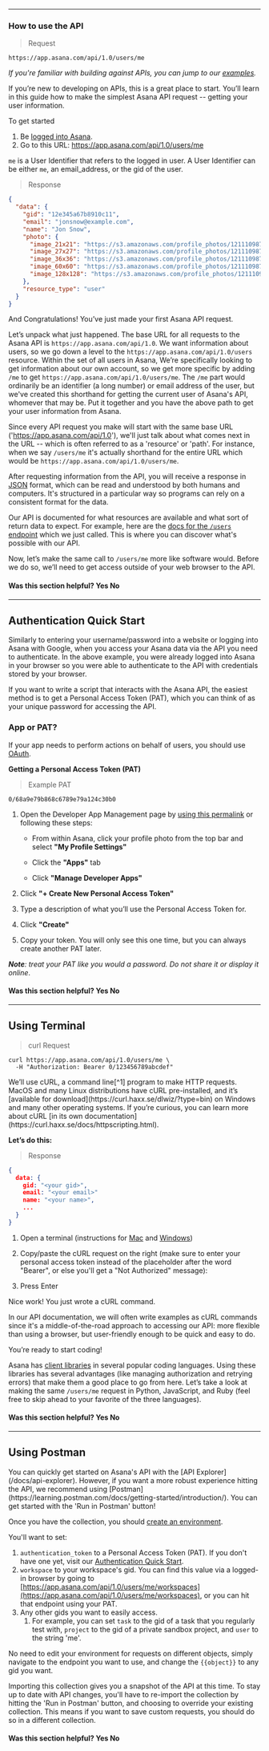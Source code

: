 <hr class="full-line">
<section class="full-section">
<section>

# How to use the API

> Request

```
https://app.asana.com/api/1.0/users/me
```

_If you're familiar with building against APIs, you can jump to our [examples](/docs/examples)._

<span class="description">
If you’re new to developing on APIs, this is a great place to start.  You’ll learn in this guide how to make the simplest Asana API request -- getting your user information. 
</span>

To get started

1. Be [logged into Asana](https://app.asana.com).
2. Go to this URL: <a href="https://app.asana.com/api/1.0/users/me?opt_pretty&opt_client_name=hello_world_browser" target="_blank">https://app.asana.com/api/1.0/users/me</a>

`me` is a User Identifier that refers to the logged in user. A User Identifier can be either `me`, an email_address, or the gid of the user.

> Response

```json
{
  "data": {
    "gid": "12e345a67b8910c11",
    "email": "jonsnow@example.com",
    "name": "Jon Snow",
    "photo": {
      "image_21x21": "https://s3.amazonaws.com/profile_photos/121110987654321.hJGlskahcKA5hdslf4FS_21x21.png",
      "image_27x27": "https://s3.amazonaws.com/profile_photos/121110987654321.hJGlskahcKA5hdslf4FS_27x27.png",
      "image_36x36": "https://s3.amazonaws.com/profile_photos/121110987654321.hJGlskahcKA5hdslf4FS_36x36.png",
      "image_60x60": "https://s3.amazonaws.com/profile_photos/121110987654321.hJGlskahcKA5hdslf4FS_60x60.png",
      "image_128x128": "https://s3.amazonaws.com/profile_photos/121110987654321.hJGlskahcKA5hdslf4FS_128x128.png"
    },
    "resource_type": "user"
  }
}
```

And Congratulations! You’ve just made your first Asana API request.

Let’s unpack what just happened. The base URL for all requests to the Asana API is `https://app.asana.com/api/1.0`. We want information about users, so we go down a level to the `https://app.asana.com/api/1.0/users` resource. Within the set of all users in Asana, We’re specifically looking to get information about our own account, so we get more specific by adding `/me` to get `https://app.asana.com/api/1.0/users/me`. The `/me` part would ordinarily be an identifier (a long number) or email address of the user, but we've created this shorthand for getting the current user of Asana's API, whomever that may be. Put it together and you have the above path to get your user information from Asana.

Since every API request you make will start with the same base URL ('https://app.asana.com/api/1.0'), we'll just talk about what comes next in the URL -- which is often referred to as a 'resource' or 'path'. For instance, when we say `/users/me` it's actually shorthand for the entire URL which would be `https://app.asana.com/api/1.0/users/me`.

After requesting information from the API, you will receive a response in [JSON](https://en.wikipedia.org/wiki/JSON) format, which can be read and understood by both humans and computers. It's structured in a particular way so programs can rely on a consistent format for the data.

Our API is documented for what resources are available and what sort of return data to expect. For example, here are the [docs for the `/users` endpoint](/docs/get-a-user) which we just called. This is where you can discover what's possible with our API.

Now, let’s make the same call to `/users/me` more like software would. Before we do so, we’ll need to get access outside of your web browser to the API.

<div>
  <div class="docs-developer-satisfaction-content">
      <h4>Was this section helpful? <a class="positiveFeedback-DevSatisfaction" style="cursor:pointer;">Yes </a><a class="negativeFeedback-DevSatisfaction" style="cursor:pointer;">No</a></h4>
  </div>
</div>

</section>
<hr>
<section>

## Authentication Quick Start

<span class="description">
Similarly to entering your username/password into a website or logging into Asana with Google, when you access your Asana data via the API you need to authenticate.  In the above example, you were already logged into Asana in your browser so you were able to authenticate to the API with credentials stored by your browser.
</span >

If you want to write a script that interacts with the Asana API, the easiest method is to get a Personal Access Token (PAT), which you can think of as your unique password for accessing the API.

### App or PAT?

If your app needs to perform actions on behalf of users, you should use [OAuth](/docs/oauth).

**Getting a Personal Access Token (PAT)**

> Example PAT

```
0/68a9e79b868c6789e79a124c30b0
```

1. Open the Developer App Management page by [using this permalink](https://app.asana.com/-/developer_console) or following these steps:

   - From within Asana, click your profile photo from the top bar and select **"My Profile Settings"**

   - Click the **"Apps"** tab

   - Click **"Manage Developer Apps"**

2. Click **"+ Create New Personal Access Token"**

3. Type a description of what you’ll use the Personal Access Token for.

4. Click **"Create"**

5. Copy your token. You will only see this one time, but you can always create another PAT later.

_**Note**: treat your PAT like you would a password. Do not share it or display it online_.

<div>
  <div class="docs-developer-satisfaction-content">
      <h4>Was this section helpful? <a class="positiveFeedback-DevSatisfaction" style="cursor:pointer;">Yes </a><a class="negativeFeedback-DevSatisfaction" style="cursor:pointer;">No</a></h4>
  </div>
</div>

</section>
<hr>
<section>

## Using Terminal

<a id="accessing-the-api-in-the-terminal"></a>

> curl Request

```
curl https://app.asana.com/api/1.0/users/me \
  -H "Authorization: Bearer 0/123456789abcdef"
```

<span class="description">
We’ll use cURL, a command line[^1] program to make HTTP requests. MacOS and many Linux distributions have cURL pre-installed, and it’s [available for download](https://curl.haxx.se/dlwiz/?type=bin) on Windows and many other operating systems.  If you’re curious, you can learn more about cURL [in its own documentation](https://curl.haxx.se/docs/httpscripting.html). 
</span>

**Let’s do this:**

> Response

```json
{
  data: {
    gid: "<your gid>",
    email: "<your email>"
    name: "<your name>",
    ...
  }
}
```

1. Open a terminal (instructions for [Mac](https://www.wikihow.com/Open-a-Terminal-Window-in-Mac) and [Windows](https://www.wikihow.com/Open-the-Command-Prompt-in-Windows))

2. Copy/paste the cURL request on the right (make sure to enter your personal access token instead of the placeholder after the word "Bearer", or else you'll get a "Not Authorized" message):

3. Press Enter

Nice work! You just wrote a cURL command.

In our API documentation, we will often write examples as cURL commands since it's a middle-of-the-road approach to accessing our API: more flexible than using a browser, but user-friendly enough to be quick and easy to do.

You’re ready to start coding!

Asana has [client libraries](/docs/official-client-libraries) in several popular coding languages. Using these libraries has several advantages (like managing authorization and retrying errors) that make them a good place to go from here. Let’s take a look at making the same `/users/me` request in Python, JavaScript, and Ruby (feel free to skip ahead to your favorite of the three languages).

<div>
  <div class="docs-developer-satisfaction-content">
      <h4>Was this section helpful? <a class="positiveFeedback-DevSatisfaction" style="cursor:pointer;">Yes </a><a class="negativeFeedback-DevSatisfaction" style="cursor:pointer;">No</a></h4>
  </div>
</div>

</section>
<hr>
<section>

## Using Postman

<a id="accessing-the-api-with-postman"></a>

<blockquote>
<div class="postman-run-button"
data-postman-action="collection/import"
data-postman-var-1="561f897cb63045ea1c60"></div>
<script type="text/javascript">
  (function (p,o,s,t,m,a,n) {
    !p[s] && (p[s] = function () { (p[t] || (p[t] = [])).push(arguments); });
    !o.getElementById(s+t) && o.getElementsByTagName("head")[0].appendChild((
      (n = o.createElement("script")),
      (n.id = s+t), (n.async = 1), (n.src = m), n
    ));
  }(window, document, "_pm", "PostmanRunObject", "https://run.pstmn.io/button.js"));
</script>
</blockquote>

<span class="description">
You can quickly get started on Asana's API with the [API Explorer](/docs/api-explorer). However, if you want a more robust experience hitting the API, we recommend using [Postman](https://learning.postman.com/docs/getting-started/introduction/). You can get started with the 'Run in Postman' button!
</span>

Once you have the collection, you should [create an environment](https://learning.getpostman.com/docs/postman/environments_and_globals/manage_environments/).

You'll want to set:

1. `authentication_token` to a Personal Access Token (PAT). If you don't have one yet, visit our [Authentication Quick Start](/docs/authentication-quick-start).
2. `workspace` to your workspace's gid. You can find this value via a logged-in browser by going to [https://app.asana.com/api/1.0/users/me/workspaces](https://app.asana.com/api/1.0/users/me/workspaces), or you can hit that endpoint using your PAT.
3. Any other gids you want to easily access.
   1. For example, you can set `task` to the gid of a task that you regularly test with, `project` to the gid of a private sandbox project, and `user` to the string 'me'.

No need to edit your environment for requests on different objects, simply navigate to the endpoint you want to use, and change the `{{object}}` to any gid you want.

Importing this collection gives you a snapshot of the API at this time. To stay up to date with API changes, you'll have to re-import the collection by hitting the 'Run in Postman' button, and choosing to override your existing collection. This means if you want to save custom requests, you should do so in a different collection.

<div>
  <div class="docs-developer-satisfaction-content">
      <h4>Was this section helpful? <a class="positiveFeedback-DevSatisfaction" style="cursor:pointer;">Yes </a><a class="negativeFeedback-DevSatisfaction" style="cursor:pointer;">No</a></h4>
  </div>
</div>

</section>
</section>

